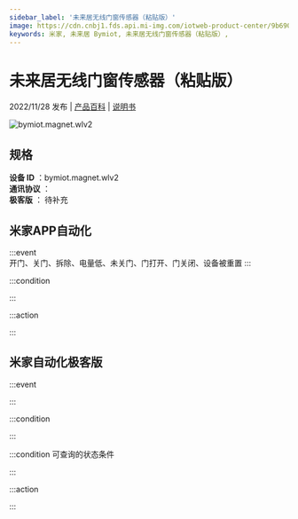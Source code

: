 ```yaml
---
sidebar_label: '未来居无线门窗传感器（粘贴版）'
image: https://cdn.cnbj1.fds.api.mi-img.com/iotweb-product-center/9b690ff6aa87ac0835936a834efcb568_1665374611543.png?GalaxyAccessKeyId=AKVGLQWBOVIRQ3XLEW&Expires=9223372036854775807&Signature=KrQVgdcdmCtzO7om9HAFz174IMQ=
keywords: 米家, 未来居 Bymiot, 未来居无线门窗传感器（粘贴版）, 
---
```

# 未来居无线门窗传感器（粘贴版）

2022/11/28 发布 | [产品百科](https://home.mi.com/webapp/content/baike/product/index.html?model=bymiot.magnet.wlv2/) | [说明书](https://home.mi.com/views/introduction.html?model=bymiot.magnet.wlv2&region=cn)

![bymiot.magnet.wlv2](https://cdn.cnbj1.fds.api.mi-img.com/iotweb-product-center/9b690ff6aa87ac0835936a834efcb568_1665374611543.png?GalaxyAccessKeyId=AKVGLQWBOVIRQ3XLEW&Expires=9223372036854775807&Signature=KrQVgdcdmCtzO7om9HAFz174IMQ=)

## 规格  
> 
**设备 ID** ：bymiot.magnet.wlv2  
**通讯协议** ：  
**极客版**  ： 待补充 


## 米家APP自动化  

:::event  
开门、关门、拆除、电量低、未关门、门打开、门关闭、设备被重置
:::

:::condition  

:::

:::action   

:::

## 米家自动化极客版  

:::event  

:::

:::condition  

:::

:::condition 可查询的状态条件  

:::

:::action  

:::

        
